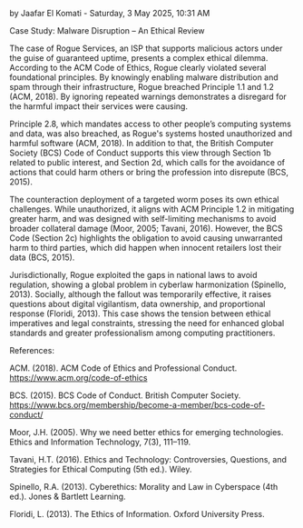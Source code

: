 by Jaafar El Komati - Saturday, 3 May 2025, 10:31 AM

Case Study: Malware Disruption – An Ethical Review

The case of Rogue Services, an ISP that supports malicious actors under the guise of guaranteed uptime, presents a complex ethical dilemma. According to the ACM Code of Ethics, Rogue clearly violated several foundational principles. By knowingly enabling malware distribution and spam through their infrastructure, Rogue breached Principle 1.1 and 1.2 (ACM, 2018). By ignoring repeated warnings demonstrates a disregard for the harmful impact their services were causing.

Principle 2.8, which mandates access to other people’s computing systems and data, was also breached, as Rogue's systems hosted unauthorized and harmful software (ACM, 2018). In addition to that, the British Computer Society (BCS) Code of Conduct supports this view through Section 1b related to public interest, and Section 2d, which calls for the avoidance of actions that could harm others or bring the profession into disrepute (BCS, 2015).

The counteraction deployment of a targeted worm poses its own ethical challenges. While unauthorized, it aligns with ACM Principle 1.2 in mitigating greater harm, and was designed with self-limiting mechanisms to avoid broader collateral damage (Moor, 2005; Tavani, 2016). However, the BCS Code (Section 2c) highlights the obligation to avoid causing unwarranted harm to third parties, which did happen when innocent retailers lost their data (BCS, 2015).

Jurisdictionally, Rogue exploited the gaps in national laws to avoid regulation, showing a global problem in cyberlaw harmonization (Spinello, 2013). Socially, although the fallout was temporarily effective, it raises questions about digital vigilantism, data ownership, and proportional response (Floridi, 2013). This case shows the tension between ethical imperatives and legal constraints, stressing the need for enhanced global standards and greater professionalism among computing practitioners.

References:

ACM. (2018). ACM Code of Ethics and Professional Conduct. https://www.acm.org/code-of-ethics

BCS. (2015). BCS Code of Conduct. British Computer Society. https://www.bcs.org/membership/become-a-member/bcs-code-of-conduct/

Moor, J.H. (2005). Why we need better ethics for emerging technologies. Ethics and Information Technology, 7(3), 111–119.

Tavani, H.T. (2016). Ethics and Technology: Controversies, Questions, and Strategies for Ethical Computing (5th ed.). Wiley.

Spinello, R.A. (2013). Cyberethics: Morality and Law in Cyberspace (4th ed.). Jones & Bartlett Learning.

Floridi, L. (2013). The Ethics of Information. Oxford University Press.



